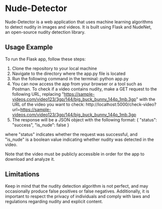 # Nude-Detector

Nude-Detector is a web application that uses machine learning algorithms to detect nudity in images and videos. It is built using Flask and NudeNet, an open-source nudity detection library.

## Usage Example
To run the Flask app, follow these steps:

1. Clone the repository to your local machine
2. Navigate to the directory where the app.py file is located
3. Run the following command in the terminal:
python app.py
4. You can now access the app from your browser or a tool such as Postman. To check if a video contains nudity, make a GET request to the following URL, replacing "https://sample-videos.com/video123/3gp/144/big_buck_bunny_144p_1mb.3gp" with the URL of the video you want to check:
http://localhost:5000/check-video?url=https://sample-videos.com/video123/3gp/144/big_buck_bunny_144p_1mb.3gp
6. The response will be a JSON object with the following format:
{
"status": "success",
"is_nude": false
}

where "status" indicates whether the request was successful, and "is_nude" is a boolean value indicating whether nudity was detected in the video.

Note that the video must be publicly accessible in order for the app to download and analyze it.

## Limitations
Keep in mind that the nudity detection algorithm is not perfect, and may occasionally produce false positives or false negatives. Additionally, it is important to respect the privacy of individuals and comply with laws and regulations regarding nudity and explicit content.


